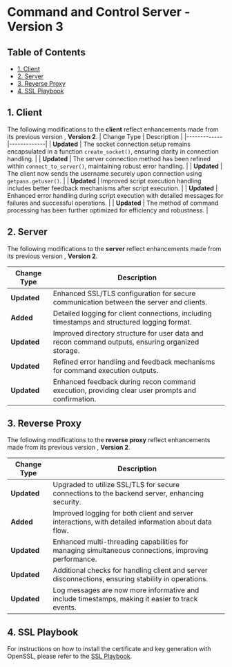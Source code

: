 # Command and Control Server - Version 3

## Table of Contents
- [1. Client](#1-client)
- [2. Server](#2-server)
- [3. Reverse Proxy](#3-reverse-proxy)
- [4. SSL Playbook](#4-ssl-playbook)

## 1. Client

The following modifications to the **client** reflect enhancements made from its previous version , **Version 2**.
| Change Type | Description |
|-------------|-------------|
| **Updated** | The socket connection setup remains encapsulated in a function `create_socket()`, ensuring clarity in connection handling. |
| **Updated** | The server connection method has been refined within `connect_to_server()`, maintaining robust error handling. |
| **Updated** | The client now sends the username securely upon connection using `getpass.getuser()`. |
| **Updated** | Improved script execution handling includes better feedback mechanisms after script execution. |
| **Updated** | Enhanced error handling during script execution with detailed messages for failures and successful operations. |
| **Updated** | The method of command processing has been further optimized for efficiency and robustness. |

## 2. Server

The following modifications to the **server** reflect enhancements made from its previous version , **Version 2**.

| Change Type | Description |
|-------------|-------------|
| **Updated** | Enhanced SSL/TLS configuration for secure communication between the server and clients. |
| **Added**   | Detailed logging for client connections, including timestamps and structured logging format. |
| **Updated** | Improved directory structure for user data and recon command outputs, ensuring organized storage. |
| **Updated** | Refined error handling and feedback mechanisms for command execution outputs. |
| **Updated** | Enhanced feedback during recon command execution, providing clear user prompts and confirmation. |

## 3. Reverse Proxy

The following modifications to the **reverse proxy** reflect enhancements made from its previous version , **Version 2**.

| Change Type | Description |
|-------------|-------------|
| **Updated** | Upgraded to utilize SSL/TLS for secure connections to the backend server, enhancing security. |
| **Added**   | Improved logging for both client and server interactions, with detailed information about data flow. |
| **Updated** | Enhanced multi-threading capabilities for managing simultaneous connections, improving performance. |
| **Updated** | Additional checks for handling client and server disconnections, ensuring stability in operations. |
| **Updated** | Log messages are now more informative and include timestamps, making it easier to track events. |

## 4. SSL Playbook

For instructions on how to install the certificate and key generation with OpenSSL, please refer to the [SSL Playbook](SSL-Playbook.md).
